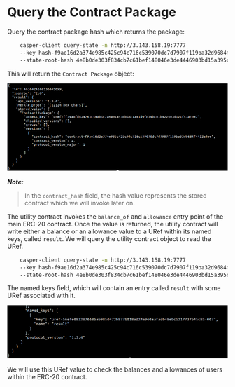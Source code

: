 # Query the Contract Package

Query the contract package hash which returns the package:

```bash
    casper-client query-state -n http://3.143.158.19:7777
    --key hash-f9ae16d2a374e985c425c94c716c539070dc7d7907f119ba32d9684f4412a4ee
    --state-root-hash 4e8b0de303f834cb7c61bef148046e3de4446903bd15a395c9c37a6d96efe8c6
```

This will return the `Contract Package` object:

<img src="/static/image/tutorials/erc-20/contract-pkg.png" width="800"/>

**_Note:_**

> In the `contract_hash` field, the hash value represents the stored contract which we will invoke later on.

The utility contract invokes the `balance_of` and `allowance` entry point of the main ERC-20 contract. Once the value is returned, the utility contract will write either a balance or an allowance value to a URef within its named keys, called `result`. We will query the utility contract object to read the URef.

```bash
    casper-client query-state -n http://3.143.158.19:7777
    --key hash-f9ae16d2a374e985c425c94c716c539070dc7d7907f119ba32d9684f4412a4ee
    --state-root-hash 4e8b0de303f834cb7c61bef148046e3de4446903bd15a395c9c37a6d96efe8c6
```

The named keys field, which will contain an entry called `result` with some URef associated with it.

<img src="/static/image/tutorials/erc-20/uref.png" width="800"/>

We will use this URef value to check the balances and allowances of users within the ERC-20 contract.
